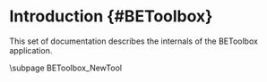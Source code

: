 Introduction {#BEToolbox}
================
This set of documentation describes the internals of the BEToolbox application.

\subpage BEToolbox_NewTool
